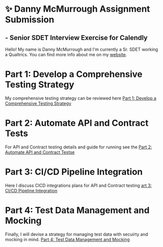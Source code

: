 # ✨  Danny McMurrough Assignment Submission 
## - Senior SDET Interview Exercise for Calendly

Hello!  My name is Danny McMurrough and I'm currently a Sr. SDET working a Qualtrics.  You can find more info about me on my [website](https://www.danthedev.info/). 


# Part 1: Develop a Comprehensive Testing Strategy
My comprehensive testing strategy can be reviewed here [Part 1: Develop a Comprehensive Testing Strategy](Part1:Comprehensive_Test_Strategy.md)

# Part 2: Automate API and Contract Tests
For API and Contract testing details and guide for running see the [Part 2: Automate API and Contract Testse](Part2:API_and_Contract_Testing_Guide.md) 

# Part 3: CI/CD Pipeline Integration
Here I discuss CICD integrations plans for API and Contract testing [art 3: CI/CD Pipeline Integration](Part3:CICD_Pipeline_Integration.md) 

# Part 4: Test Data Management and Mocking
Finally, I will devise a strategy for managing test data with secuirty and mocking in mind.  [Part 4: Test Data Management and Mocking](Part4:Test_Data_Management_and_Mocking.md) 




